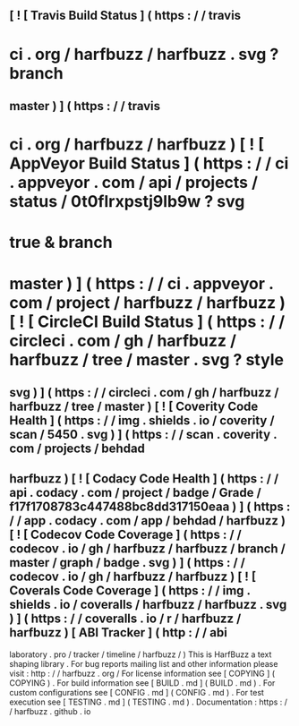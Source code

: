 [
!
[
Travis
Build
Status
]
(
https
:
/
/
travis
-
ci
.
org
/
harfbuzz
/
harfbuzz
.
svg
?
branch
=
master
)
]
(
https
:
/
/
travis
-
ci
.
org
/
harfbuzz
/
harfbuzz
)
[
!
[
AppVeyor
Build
Status
]
(
https
:
/
/
ci
.
appveyor
.
com
/
api
/
projects
/
status
/
0t0flrxpstj9lb9w
?
svg
=
true
&
branch
=
master
)
]
(
https
:
/
/
ci
.
appveyor
.
com
/
project
/
harfbuzz
/
harfbuzz
)
[
!
[
CircleCI
Build
Status
]
(
https
:
/
/
circleci
.
com
/
gh
/
harfbuzz
/
harfbuzz
/
tree
/
master
.
svg
?
style
=
svg
)
]
(
https
:
/
/
circleci
.
com
/
gh
/
harfbuzz
/
harfbuzz
/
tree
/
master
)
[
!
[
Coverity
Code
Health
]
(
https
:
/
/
img
.
shields
.
io
/
coverity
/
scan
/
5450
.
svg
)
]
(
https
:
/
/
scan
.
coverity
.
com
/
projects
/
behdad
-
harfbuzz
)
[
!
[
Codacy
Code
Health
]
(
https
:
/
/
api
.
codacy
.
com
/
project
/
badge
/
Grade
/
f17f1708783c447488bc8dd317150eaa
)
]
(
https
:
/
/
app
.
codacy
.
com
/
app
/
behdad
/
harfbuzz
)
[
!
[
Codecov
Code
Coverage
]
(
https
:
/
/
codecov
.
io
/
gh
/
harfbuzz
/
harfbuzz
/
branch
/
master
/
graph
/
badge
.
svg
)
]
(
https
:
/
/
codecov
.
io
/
gh
/
harfbuzz
/
harfbuzz
)
[
!
[
Coverals
Code
Coverage
]
(
https
:
/
/
img
.
shields
.
io
/
coveralls
/
harfbuzz
/
harfbuzz
.
svg
)
]
(
https
:
/
/
coveralls
.
io
/
r
/
harfbuzz
/
harfbuzz
)
[
ABI
Tracker
]
(
http
:
/
/
abi
-
laboratory
.
pro
/
tracker
/
timeline
/
harfbuzz
/
)
This
is
HarfBuzz
a
text
shaping
library
.
For
bug
reports
mailing
list
and
other
information
please
visit
:
http
:
/
/
harfbuzz
.
org
/
For
license
information
see
[
COPYING
]
(
COPYING
)
.
For
build
information
see
[
BUILD
.
md
]
(
BUILD
.
md
)
.
For
custom
configurations
see
[
CONFIG
.
md
]
(
CONFIG
.
md
)
.
For
test
execution
see
[
TESTING
.
md
]
(
TESTING
.
md
)
.
Documentation
:
https
:
/
/
harfbuzz
.
github
.
io
